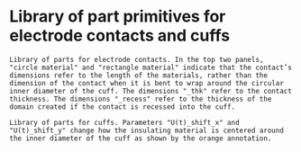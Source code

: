 # Library of part primitives for electrode contacts and cuffs

```{figure} ../uploads/c2cd14737ce3bdbedeac561077c74118/Picture20.jpg
Library of parts for electrode contacts. In the top two panels, "circle material" and "rectangle material" indicate that the contact’s dimensions refer to the length of the materials, rather than the dimension of the contact when it is bent to wrap around the circular inner diameter of the cuff. The dimensions "_thk" refer to the contact thickness. The dimensions "_recess" refer to the thickness of the domain created if the contact is recessed into the cuff.
```

```{figure} ../uploads/16509aa8d3e7a42767b3f8878102a655/Picture21.jpg
Library of parts for cuffs. Parameters "U(t)_shift_x" and "U(t)_shift_y" change how the insulating material is centered around the inner diameter of the cuff as shown by the orange annotation.
```
